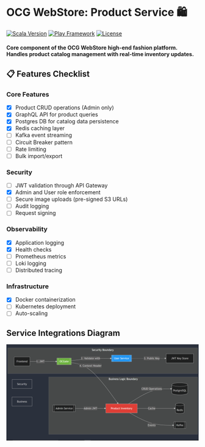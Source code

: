 # OCG WebStore: Product Service 🛍️

[![Scala Version](https://img.shields.io/badge/Scala-2.13-red.svg)](https://www.scala-lang.org/)
[![Play Framework](https://img.shields.io/badge/Play_Framework-3.3.3-blue.svg)](https://playframework.com/)
[![License](https://img.shields.io/badge/License-MIT-green.svg)](LICENSE)

#### Core component of the OCG WebStore high-end fashion platform. Handles product catalog management with real-time inventory updates.

## 📋 Features Checklist
### Core Features
- [x] Product CRUD operations (Admin only)
- [x] GraphQL API for product queries
- [x] Postgres DB for catalog data persistence
- [x] Redis caching layer
- [ ] Kafka event streaming
- [ ] Circuit Breaker pattern
- [ ] Rate limiting
- [ ] Bulk import/export

### Security
- [ ] JWT validation through API Gateway
- [X] Admin and User role enforcement
- [ ] Secure image uploads (pre-signed S3 URLs)
- [ ] Audit logging
- [ ] Request signing

### Observability
- [x] Application logging
- [x] Health checks
- [ ] Prometheus metrics
- [ ] Loki logging
- [ ] Distributed tracing

### Infrastructure
- [x] Docker containerization
- [ ] Kubernetes deployment
- [ ] Auto-scaling

## Service Integrations Diagram
![Service Integrations Diagram should appear here](https://github.com/OCG-WebStore/Product-Inventory/blob/master/files/Integrations.png?raw=true)